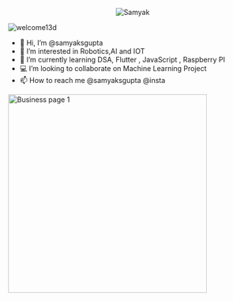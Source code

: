 <p align="center"> <img src="https://komarev.com/ghpvc/?username=samyaksgupta&label=Profile%20views&color=0e75b6&style=flat" alt="Samyak" /> </p>

![welcome13d](https://github.com/user-attachments/assets/dc5df251-fdf1-4c30-9721-904c78959a5f)

- 👋 Hi, I’m @samyaksgupta
- 👀 I’m interested in Robotics,AI and IOT
- 🌱 I’m currently learning DSA, Flutter , JavaScript , Raspberry PI
- 💻 I’m looking to collaborate on Machine Learning Project
- 📫 How to reach me @samyaksgupta @insta
<img width="402" alt="Business page 1" src="https://github.com/samyaksgupta/samyaksgupta/assets/127541694/4c8124aa-b800-443f-b27f-64be3678dd94">




